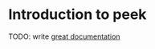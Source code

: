# Introduction to peek

TODO: write [great documentation](http://jacobian.org/writing/what-to-write/)
